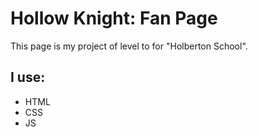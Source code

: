 # Hollow Knight: Fan Page
This page is my project of level to for "Holberton School".

## I use:
- HTML
- CSS
- JS
